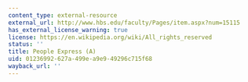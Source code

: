 ```yaml
---
content_type: external-resource
external_url: http://www.hbs.edu/faculty/Pages/item.aspx?num=15115
has_external_license_warning: true
license: https://en.wikipedia.org/wiki/All_rights_reserved
status: ''
title: People Express (A)
uid: 01236992-627a-499e-a9e9-49296c715f68
wayback_url: ''
---
```

